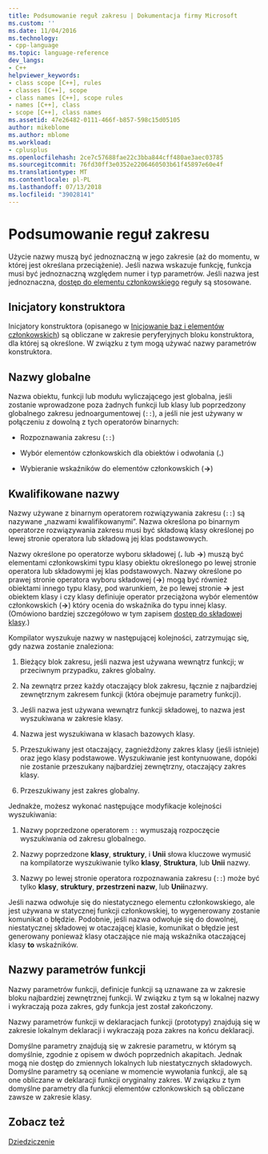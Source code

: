 ```yaml
---
title: Podsumowanie reguł zakresu | Dokumentacja firmy Microsoft
ms.custom: ''
ms.date: 11/04/2016
ms.technology:
- cpp-language
ms.topic: language-reference
dev_langs:
- C++
helpviewer_keywords:
- class scope [C++], rules
- classes [C++], scope
- class names [C++], scope rules
- names [C++], class
- scope [C++], class names
ms.assetid: 47e26482-0111-466f-b857-598c15d05105
author: mikeblome
ms.author: mblome
ms.workload:
- cplusplus
ms.openlocfilehash: 2ce7c57688fae22c3bba844cff480ae3aec03785
ms.sourcegitcommit: 76fd30ff3e0352e2206460503b61f45897e60e4f
ms.translationtype: MT
ms.contentlocale: pl-PL
ms.lasthandoff: 07/13/2018
ms.locfileid: "39028141"
---
```

# <a name="summary-of-scope-rules"></a>Podsumowanie reguł zakresu
Użycie nazwy muszą być jednoznaczną w jego zakresie (aż do momentu, w której jest określana przeciążenie). Jeśli nazwa wskazuje funkcję, funkcja musi być jednoznaczną względem numer i typ parametrów. Jeśli nazwa jest jednoznaczna, [dostęp do elementu członkowskiego](../cpp/member-access-control-cpp.md) reguły są stosowane.  
  
## <a name="constructor-initializers"></a>Inicjatory konstruktora  
 Inicjatory konstruktora (opisanego w [Inicjowanie baz i elementów członkowskich](http://msdn.microsoft.com/2f71377e-2b6b-49da-9a26-18e9b40226a1)) są obliczane w zakresie peryferyjnych bloku konstruktora, dla której są określone. W związku z tym mogą używać nazwy parametrów konstruktora.  
  
## <a name="global-names"></a>Nazwy globalne  
 Nazwa obiektu, funkcji lub modułu wyliczającego jest globalna, jeśli zostanie wprowadzone poza żadnych funkcji lub klasy lub poprzedzony globalnego zakresu jednoargumentowej (`::`), a jeśli nie jest używany w połączeniu z dowolną z tych operatorów binarnych:  
  
-   Rozpoznawania zakresu (`::`)  
  
-   Wybór elementów członkowskich dla obiektów i odwołania (**.**)  
  
-   Wybieranie wskaźników do elementów członkowskich (**->**)  
  
## <a name="qualified-names"></a>Kwalifikowane nazwy  
 Nazwy używane z binarnym operatorem rozwiązywania zakresu (`::`) są nazywane „nazwami kwalifikowanymi”. Nazwa określona po binarnym operatorze rozwiązywania zakresu musi być składową klasy określonej po lewej stronie operatora lub składową jej klas podstawowych.  
  
 Nazwy określone po operatorze wyboru składowej (**.** lub **->**) muszą być elementami członkowskimi typu klasy obiektu określonego po lewej stronie operatora lub składowymi jej klas podstawowych. Nazwy określone po prawej stronie operatora wyboru składowej (**->**) mogą być również obiektami innego typu klasy, pod warunkiem, że po lewej stronie **->** jest obiektem klasy i czy klasy definiuje operator przeciążona wybór elementów członkowskich (**->**) który ocenia do wskaźnika do typu innej klasy. (Omówiono bardziej szczegółowo w tym zapisem [dostęp do składowej klasy](../cpp/member-access.md).)  
  
 Kompilator wyszukuje nazwy w następującej kolejności, zatrzymując się, gdy nazwa zostanie znaleziona:  
  
1.  Bieżący blok zakresu, jeśli nazwa jest używana wewnątrz funkcji; w przeciwnym przypadku, zakres globalny.  
  
2.  Na zewnątrz przez każdy otaczający blok zakresu, łącznie z najbardziej zewnętrznym zakresem funkcji (która obejmuje parametry funkcji).  
  
3.  Jeśli nazwa jest używana wewnątrz funkcji składowej, to nazwa jest wyszukiwana w zakresie klasy.  
  
4.  Nazwa jest wyszukiwana w klasach bazowych klasy.  
  
5.  Przeszukiwany jest otaczający, zagnieżdżony zakres klasy (jeśli istnieje) oraz jego klasy podstawowe. Wyszukiwanie jest kontynuowane, dopóki nie zostanie przeszukany najbardziej zewnętrzny, otaczający zakres klasy.  
  
6.  Przeszukiwany jest zakres globalny.  
  
 Jednakże, możesz wykonać następujące modyfikacje kolejności wyszukiwania:  
  
1.  Nazwy poprzedzone operatorem `::` wymuszają rozpoczęcie wyszukiwania od zakresu globalnego.  
  
2.  Nazwy poprzedzone **klasy**, **struktury**, i **Unii** słowa kluczowe wymusić na kompilatorze wyszukiwanie tylko **klasy**,  **Struktura**, lub **Unii** nazwy.  
  
3.  Nazwy po lewej stronie operatora rozpoznawania zakresu (`::`) może być tylko **klasy**, **struktury**, **przestrzeni nazw**, lub **Unii**nazwy.  
  
 Jeśli nazwa odwołuje się do niestatycznego elementu członkowskiego, ale jest używana w statycznej funkcji członkowskiej, to wygenerowany zostanie komunikat o błędzie. Podobnie, jeśli nazwa odwołuje się do dowolnej, niestatycznej składowej w otaczającej klasie, komunikat o błędzie jest generowany ponieważ klasy otaczające nie mają wskaźnika otaczającej klasy **to** wskaźników.  
  
## <a name="function-parameter-names"></a>Nazwy parametrów funkcji  
 Nazwy parametrów funkcji, definicje funkcji są uznawane za w zakresie bloku najbardziej zewnętrznej funkcji. W związku z tym są w lokalnej nazwy i wykraczają poza zakres, gdy funkcja jest został zakończony.  
  
 Nazwy parametrów funkcji w deklaracjach funkcji (prototypy) znajdują się w zakresie lokalnym deklaracji i wykraczają poza zakres na końcu deklaracji.  
  
 Domyślne parametry znajdują się w zakresie parametru, w którym są domyślnie, zgodnie z opisem w dwóch poprzednich akapitach. Jednak mogą nie dostęp do zmiennych lokalnych lub niestatycznych składowych. Domyślne parametry są oceniane w momencie wywołania funkcji, ale są one obliczane w deklaracji funkcji oryginalny zakres. W związku z tym domyślne parametry dla funkcji elementów członkowskich są obliczane zawsze w zakresie klasy.  
  
## <a name="see-also"></a>Zobacz też  
 [Dziedziczenie](../cpp/inheritance-cpp.md)